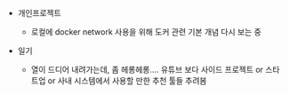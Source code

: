 
* 개인프로젝트
    - 로컬에 docker network 사용을 위해 도커 관련 기본 개념 다시 보는 중

* 일기
    - 열이 드디어 내려가는데, 좀 헤롱헤롱.... 유튜브 보다 사이드 프로젝트 or 스타트업 or 사내 시스템에서 사용할 만한 추천 툴들 추려봄

